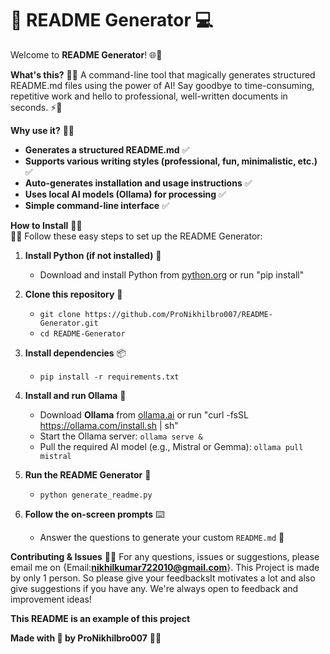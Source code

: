  # 📝 README Generator 💻

Welcome to **README Generator**! 🌐🎨

**What's this?** 🤔✨
A command-line tool that magically generates structured README.md files using the power of AI! Say goodbye to time-consuming, repetitive work and hello to professional, well-written documents in seconds. ⚡️📝

**Why use it?** 🤔🎉

- **Generates a structured README.md** ✅
- **Supports various writing styles (professional, fun, minimalistic, etc.)** ✅
- **Auto-generates installation and usage instructions** ✅
- **Uses local AI models (Ollama) for processing** ✅
- **Simple command-line interface** ✅

**How to Install** 🚀✨  
🌟✨ Follow these easy steps to set up the README Generator:  

1. **Install Python (if not installed)** 🐍  
   - Download and install Python from [python.org](https://www.python.org/downloads/)  or run "pip install"

2. **Clone this repository** 📂  
   - `git clone https://github.com/ProNikhilbro007/README-Generator.git`  
   - `cd README-Generator`  

3. **Install dependencies** 📦  
   - `pip install -r requirements.txt`  

4. **Install and run Ollama** 🤖  
   - Download **Ollama** from [ollama.ai](https://ollama.ai)  or run "curl -fsSL https://ollama.com/install.sh | sh"
   - Start the Ollama server: `ollama serve &`  
   - Pull the required AI model (e.g., Mistral or Gemma): `ollama pull mistral`  

5. **Run the README Generator** 🚀  
   - `python generate_readme.py`  

6. **Follow the on-screen prompts** ⌨️  
   - Answer the questions to generate your custom `README.md` 🎉  


**Contributing & Issues** 💬✨
For any questions, issues or suggestions, please  email me on {Email:**nikhilkumar722010@gmail.com**}. This Project is made by only 1 person. So please give your feedbacksIt motivates a lot and also give suggestions if you have any. We're always open to feedback and improvement ideas!

**This README is an example of this project**

**Made with 💖 by ProNikhilbro007** 💖✨